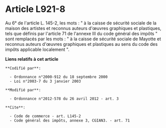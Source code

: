 # Article L921-8

Au 6° de l'article L. 145-2, les mots : " à la caisse de sécurité sociale de la maison des artistes et reconnus auteurs
d'œuvres graphiques et plastiques, tels que définis par l'article 71 de l'annexe III du code général des impôts " sont
remplacés par les mots : " à la caisse de sécurité sociale de Mayotte et reconnus auteurs d'œuvres graphiques et plastiques
au sens du code des impôts applicable localement ".

**Liens relatifs à cet article**

	**Codifié par**:

	  - Ordonnance n°2000-912 du 18 septembre 2000
	  - Loi n°2003-7 du 3 janvier 2003

	**Modifié par**:

	  - Ordonnance n°2012-578 du 26 avril 2012 - art. 3

	**Cite**:

	  - Code de commerce - art. L145-2
	  - Code général des impôts, annexe 3, CGIAN3. - art. 71
